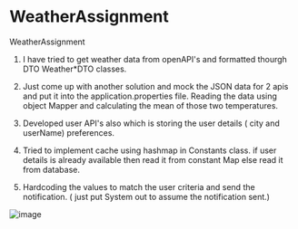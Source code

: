 # WeatherAssignment
WeatherAssignment

1) I have tried to get weather data from openAPI's and formatted thourgh DTO Weather*DTO classes.

2) Just come up with another solution and mock the JSON data for 2 apis and put it into the application.properties file.
Reading the data using object Mapper and calculating the mean of those two temperatures.

3) Developed user API's also which is storing the user details ( city and userName) preferences.

4) Tried to implement cache using hashmap in Constants class.  if user details is already available then read it from constant Map else read it from database.

5) Hardcoding the values to match the user criteria and send the notification. ( just put System out to assume the notification sent.)




![image](https://user-images.githubusercontent.com/20368002/203585009-232dab02-e55b-4568-85fb-ef24878fab4f.png)



